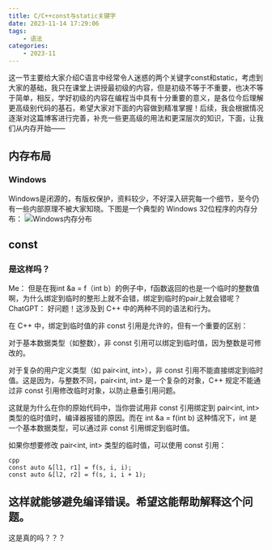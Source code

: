 ```yaml
---
title: C/C++const与static关键字
date: 2023-11-14 17:29:06
tags:
	- 语法
categories:
	- 2023-11
---
```


这一节主要给大家介绍C语言中经常令人迷惑的两个关键字const和static，考虑到大家的基础，我只在课堂上讲授最初级的内容，但是初级不等于不重要，也决不等于简单，相反，学好初级的内容在编程当中具有十分重要的意义，是各位今后理解更高级别代码的基石，希望大家对下面的内容做到精准掌握！后续，我会根据情况逐渐对这篇博客进行完善，补充一些更高级的用法和更深层次的知识，下面，让我们从内存开始——

<!-- more -->

## 内存布局

### Windows

Windows是闭源的，有版权保护，资料较少，不好深入研究每一个细节，至今仍有一些内部原理不被大家知晓。下图是一个典型的 Windows 32位程序的内存分布：
![Windows内存分布](images/32.jpg)

## const

### 是这样吗？
Me：
但是在我int &a = f（int b）的例子中，f函数返回的也是一个临时的整数值啊，为什么绑定到临时的整形上就不会错，绑定到临时的pair上就会错呢？
ChatGPT：
好问题！这涉及到 C++ 中的两种不同的语法和行为。

在 C++ 中，绑定到临时值的非 const 引用是允许的，但有一个重要的区别：

对于基本数据类型（如整数），非 const 引用可以绑定到临时值，因为整数是可修改的。

对于复杂的用户定义类型（如 pair<int, int>），非 const 引用不能直接绑定到临时值。这是因为，与整数不同，pair<int, int> 是一个复杂的对象，C++ 规定不能通过非 const 引用修改临时对象，以防止悬垂引用问题。

这就是为什么在你的原始代码中，当你尝试用非 const 引用绑定到 pair<int, int> 类型的临时值时，编译器报错的原因。而在 int &a = f(int b) 这种情况下，int 是一个基本数据类型，可以通过非 const 引用绑定到临时值。

如果你想要修改 pair<int, int> 类型的临时值，可以使用 const 引用：
```
cpp
const auto &[l1, r1] = f(s, i, i);
const auto &[l2, r2] = f(s, i, i + 1);
```
这样就能够避免编译错误。希望这能帮助解释这个问题。
---
这是真的吗？？？
